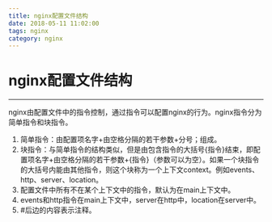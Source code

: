 ```yaml
---
title: nginx配置文件结构
date: 2018-05-11 11:02:00
tags: nginx
category: nginx
---
```


# nginx配置文件结构
------------------------
nginx由配置文件中的指令控制，通过指令可以配置nginx的行为。nginx指令分为简单指令和块指令。

1. 简单指令：由配置项名字+由空格分隔的若干参数+分号；组成。
2. 块指令：与简单指令的结构类似，但是由包含指令的大括号{指令}结束，即配置项名字+由空格分隔的若干参数+{指令}（参数可以为空）。如果一个块指令的大括号内能由其他指令，则这个块称为一个上下文context。例如events、http、server、location。
3. 配置文件中所有不在某个上下文中的指令，默认为在main上下文中。
4. events和http指令在main上下文中，server在http中，location在server中。
5. #后边的内容表示注释。